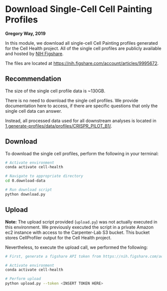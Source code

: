 # Download Single-Cell Cell Painting Profiles

**Gregory Way, 2019**

In this module, we download all single-cell Cell Painting profiles generated for the Cell Health project.
All of the single cell profiles are publicly available and hosted by [NIH Figshare](https://nih.figshare.com/).

The files are located at https://nih.figshare.com/account/articles/9995672.

## Recommendation

The size of the single cell profile data is ~130GB.

There is no need to download the single cell profiles.
We provide documentation here to access, if there are specific questions that only the single cell data can answer.

Instead, all processed data used for all downstream analyses is located in [1.generate-profiles/data/profiles/CRISPR_PILOT_B1/](https://github.com/broadinstitute/cell-health/tree/master/1.generate-profiles/data/profiles/CRISPR_PILOT_B1).

## Download

To download the single cell profiles, perform the following in your terminal:

```bash
# Activate environment
conda activate cell-health

# Navigate to appropriate directory
cd 0.download-data

# Run download script
python download.py
```

## Upload

**Note:** The upload script provided (`upload.py`) was not actually executed in this environment.
We previously executed the script in a private Amazon ec2 instance with access to the Carpenter-Lab S3 bucket.
This bucket stores CellProfiler output for the Cell Health project.

Nevertheless, to execute the upload call, we performed the following:

```bash
# First, generate a figshare API token from https://nih.figshare.com/account/applications

# Activate environment
conda activate cell-health

# Perform upload
python upload.py --token <INSERT TOKEN HERE>
```
